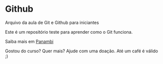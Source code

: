 # Github

Arquivo da aula de Git e Github para iniciantes

Este é um repositório teste para aprender como o Git funciona.

Saiba mais em [Panambi](linkedin.com/in/panambi)


Gostou do curso? Quer mais? Ajude com uma doação. Até um café é válido ;)

